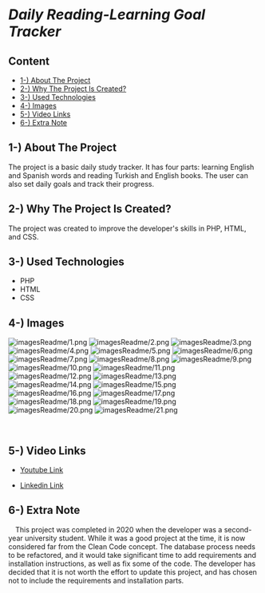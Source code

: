 <h1><i>Daily Reading-Learning Goal Tracker</i> </h1>


<h2>Content</h2>
<ul>
        <li><a href="#about-project">1-) About The Project</a></li>
        <li><a href="#why-project-created">2-) Why The Project Is Created?</a></li>
        <li><a href="#used-technologies">3-) Used Technologies </a></li>
        <li><a href="#images">4-) Images </a></li>
        <li><a href="#video-links">5-) Video Links</a></li>
	<li><a href="#extra-note">6-) Extra Note<a> </li>

</ul>

<h2 id="about-project">1-) About The Project</h2>
The project is a basic daily study tracker. It has four parts: learning English and Spanish words and reading Turkish and English books. The user can also set daily goals and track their progress.
<br>

<h2 id="why-project-created">2-) Why The Project Is Created?</h2>
The project was created to improve the developer's skills in PHP, HTML, and CSS.

<h2 id="used-technologies">3-) Used Technologies</h2>

  * PHP
  * HTML
  * CSS

<h2 id="images">4-) Images </h2>
<!-- 
<img src="images/1.png" alt="image 1" width="33%"><img src="images/2.png" alt="image 2" width="33%"><img src="images/3.png" alt="image 3" width="33.5%">
<img src="images/4.png" alt="image 4" width="33.5%"><img src="images/5.png" alt="image 5" width="32.7%"><img src="images/6.png" alt="image 6" width="33.8%">
<img src="images/7.png" alt="image 7" width="33%"><img src="images/8.png" alt="image 8" width="33.4%"><img src="images/9.png" alt="image 9" width="33.3%">
-->

![imagesReadme/1.png](https://github.com/AhmetEminSaglik/PHP-Daily-Memorization-And-Reading-Recording/blob/master/imagesReadme/1.png)
![imagesReadme/2.png](https://github.com/AhmetEminSaglik/PHP-Daily-Memorization-And-Reading-Recording/blob/master/imagesReadme/2.png)
![imagesReadme/3.png](https://github.com/AhmetEminSaglik/PHP-Daily-Memorization-And-Reading-Recording/blob/master/imagesReadme/3.png)
![imagesReadme/4.png](https://github.com/AhmetEminSaglik/PHP-Daily-Memorization-And-Reading-Recording/blob/master/imagesReadme/4.png)
![imagesReadme/5.png](https://github.com/AhmetEminSaglik/PHP-Daily-Memorization-And-Reading-Recording/blob/master/imagesReadme/5.png)
![imagesReadme/6.png](https://github.com/AhmetEminSaglik/PHP-Daily-Memorization-And-Reading-Recording/blob/master/imagesReadme/6.png)
![imagesReadme/7.png](https://github.com/AhmetEminSaglik/PHP-Daily-Memorization-And-Reading-Recording/blob/master/imagesReadme/7.png)
![imagesReadme/8.png](https://github.com/AhmetEminSaglik/PHP-Daily-Memorization-And-Reading-Recording/blob/master/imagesReadme/8.png)
![imagesReadme/9.png](https://github.com/AhmetEminSaglik/PHP-Daily-Memorization-And-Reading-Recording/blob/master/imagesReadme/9.png)
![imagesReadme/10.png](https://github.com/AhmetEminSaglik/PHP-Daily-Memorization-And-Reading-Recording/blob/master/imagesReadme/10.png)
![imagesReadme/11.png](https://github.com/AhmetEminSaglik/PHP-Daily-Memorization-And-Reading-Recording/blob/master/imagesReadme/11.png)
![imagesReadme/12.png](https://github.com/AhmetEminSaglik/PHP-Daily-Memorization-And-Reading-Recording/blob/master/imagesReadme/12.png)
![imagesReadme/13.png](https://github.com/AhmetEminSaglik/PHP-Daily-Memorization-And-Reading-Recording/blob/master/imagesReadme/13.png)
![imagesReadme/14.png](https://github.com/AhmetEminSaglik/PHP-Daily-Memorization-And-Reading-Recording/blob/master/imagesReadme/14.png)
![imagesReadme/15.png](https://github.com/AhmetEminSaglik/PHP-Daily-Memorization-And-Reading-Recording/blob/master/imagesReadme/15.png)
![imagesReadme/16.png](https://github.com/AhmetEminSaglik/PHP-Daily-Memorization-And-Reading-Recording/blob/master/imagesReadme/16.png)
![imagesReadme/17.png](https://github.com/AhmetEminSaglik/PHP-Daily-Memorization-And-Reading-Recording/blob/master/imagesReadme/17.png)
![imagesReadme/18.png](https://github.com/AhmetEminSaglik/PHP-Daily-Memorization-And-Reading-Recording/blob/master/imagesReadme/18.png)
![imagesReadme/19.png](https://github.com/AhmetEminSaglik/PHP-Daily-Memorization-And-Reading-Recording/blob/master/imagesReadme/19.png)
![imagesReadme/20.png](https://github.com/AhmetEminSaglik/PHP-Daily-Memorization-And-Reading-Recording/blob/master/imagesReadme/20.png)
![imagesReadme/21.png](https://github.com/AhmetEminSaglik/PHP-Daily-Memorization-And-Reading-Recording/blob/master/imagesReadme/21.png)


<!-- 
![login image](https://github.com/AhmetEminSaglik/BookAppDemo/blob/master/images/1.png)
![login image](https://github.com/AhmetEminSaglik/BookAppDemo/blob/master/images/2.png)
![login image](https://github.com/AhmetEminSaglik/BookAppDemo/blob/master/images/3.png)
![login image](https://github.com/AhmetEminSaglik/BookAppDemo/blob/master/images/4.png)
![login image](https://github.com/AhmetEminSaglik/BookAppDemo/blob/master/images/5.png)
![login image](https://github.com/AhmetEminSaglik/BookAppDemo/blob/master/images/6.png)
![login image](https://github.com/AhmetEminSaglik/BookAppDemo/blob/master/images/7.png)
![login image](https://github.com/AhmetEminSaglik/BookAppDemo/blob/master/images/8.png)
![login image](https://github.com/AhmetEminSaglik/BookAppDemo/blob/master/images/9.png)
-->

<br>
<h2 id="video-links">5-) Video Links</h2>

* <a href="https://www.youtube.com/watch?v=ZwVrBktF_7I"> Youtube Link </a>

* <a href="https://www.linkedin.com/posts/ahmeteminsaglik_selfimprovement-php-css-activity-7068880926516084736-SPla?utm_source=share&utm_medium=member_desktop"> Linkedin Link </a>

<h2 id="extra-note">6-) Extra Note</h2>

<!-- 
&nbsp; : 1 space
&ensp; : 2 space
&emsp; : 4 space

-->

&emsp;This project was completed in 2020 when the developer was a second-year university student. While it was a good project at the time, it is now considered far from the Clean Code concept. The database process needs to be refactored, and it would take significant time to add requirements and installation instructions, as well as fix some of the code. The developer has decided that it is not worth the effort to update this project, and has chosen not to include the requirements and installation parts.
